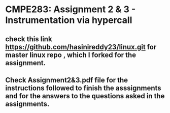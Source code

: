 # CMPE283: Assignment 2 & 3 - Instrumentation via hypercall
## check this link https://github.com/hasinireddy23/linux.git for master linux repo , which I forked for the assignment.
## Check Assignment2&3.pdf file for the instructions followed to finish the asssignments and for the answers to the questions asked in the assignments.
